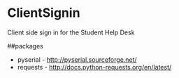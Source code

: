 ClientSignin
============

Client side sign in for the Student Help Desk 

##packages
- pyserial - http://pyserial.sourceforge.net/
- requests - http://docs.python-requests.org/en/latest/
